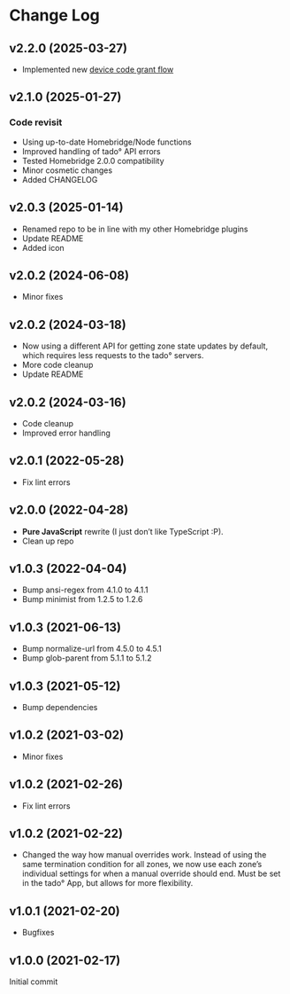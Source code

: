# Change Log

## v2.2.0  (2025-03-27)

- Implemented new [device code grant flow](https://support.tado.com/en/articles/8565472-how-do-i-authenticate-to-access-the-rest-api)

## v2.1.0  (2025-01-27)

### Code revisit
- Using up-to-date Homebridge/Node functions
- Improved handling of tado° API errors
- Tested Homebridge 2.0.0 compatibility
- Minor cosmetic changes
- Added CHANGELOG

## v2.0.3  (2025-01-14)

- Renamed repo to be in line with my other Homebridge plugins
- Update README
- Added icon

## v2.0.2  (2024-06-08)

- Minor fixes

## v2.0.2  (2024-03-18)

- Now using a different API for getting zone state updates by default, which requires less requests to the tado° servers.
- More code cleanup
- Update README

## v2.0.2  (2024-03-16)

- Code cleanup
- Improved error handling

## v2.0.1  (2022-05-28)

- Fix lint errors

## v2.0.0  (2022-04-28)

- **Pure JavaScript** rewrite (I just don’t like TypeScript :P).
- Clean up repo

## v1.0.3  (2022-04-04)

- Bump ansi-regex from 4.1.0 to 4.1.1
- Bump minimist from 1.2.5 to 1.2.6

## v1.0.3  (2021-06-13)

- Bump normalize-url from 4.5.0 to 4.5.1
- Bump glob-parent from 5.1.1 to 5.1.2

## v1.0.3  (2021-05-12)

- Bump dependencies

## v1.0.2  (2021-03-02)

- Minor fixes

## v1.0.2  (2021-02-26)

- Fix lint errors

## v1.0.2  (2021-02-22)

- Changed the way how manual overrides work. Instead of using the same termination condition for all zones, we now use each zone’s individual settings for when a manual override should end. Must be set in the tado° App, but allows for more flexibility.

## v1.0.1  (2021-02-20)

- Bugfixes

## v1.0.0  (2021-02-17)

Initial commit
